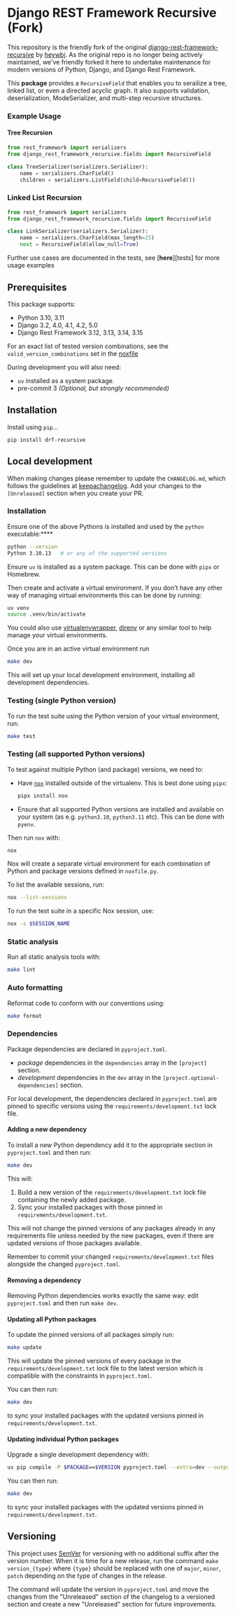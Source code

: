 # Django REST Framework Recursive (Fork)

This repository is the friendly fork of the original [django-rest-framework-recursive](https://github.com/heywbj/django-rest-framework-recursive) by [heywbj](https://github.com/heywbj). As the original repo is no longer being actively maintained, we've friendly forked it here to undertake maintenance for modern versions of Python, Django, and Django Rest Framework.

This **package** provides a `RecursiveField` that enables you to serailize a tree, linked list, or even a directed acyclic graph. It also supports validation, deserialization, ModeSerializer, and multi-step recursive structures.

### Example Usage

#### Tree Recursion

```python
from rest_framework import serializers
from django_rest_framework_recursive.fields import RecursiveField

class TreeSerializer(serializers.Serializer):
    name = serializers.CharField()
    children = serializers.ListField(child=RecursiveField())
```

### Linked List Recursion
```python
from rest_framework import serializers
from django_rest_framework_recursive.fields import RecursiveField

class LinkSerializer(serializers.Serializer):
    name = serializers.CharField(max_length=25)
    next = RecursiveField(allow_null=True)
```

Further use cases are documented in the tests, see [**here**][tests] for more usage examples


## Prerequisites

This package supports:

- Python 3.10, 3.11
- Django 3.2, 4.0, 4.1, 4.2, 5.0
- Django Rest Framework 3.12, 3.13, 3.14, 3.15

For an exact list of tested version combinations, see the `valid_version_combinations` set in the [noxfile](https://github.com/kraken-tech/django-rest-framework-recursive/blob/master/noxfile.py)

During development you will also need:

- `uv` installed as a system package.
- pre-commit 3 _(Optional, but strongly recommended)_

## Installation

Install using `pip`...

```
pip install drf-recursive
```

## Local development

When making changes please remember to update the `CHANGELOG.md`, which follows the guidelines at
[keepachangelog]. Add your changes to the `[Unreleased]` section when you create your PR.

[keepachangelog]: https://keepachangelog.com/

### Installation

Ensure one of the above Pythons is installed and used by the `python` executable:****

```sh
python --version
Python 3.10.13   # or any of the supported versions
```

Ensure `uv` is installed as a system package. This can be done with `pipx` or Homebrew.

Then create and activate a virtual environment. If you don't have any other way of managing virtual
environments this can be done by running:

```sh
uv venv
source .venv/bin/activate
```

You could also use [virtualenvwrapper], [direnv] or any similar tool to help manage your virtual
environments.

Once you are in an active virtual environment run

```sh
make dev
```

This will set up your local development environment, installing all development dependencies.

[virtualenvwrapper]: https://virtualenvwrapper.readthedocs.io/
[direnv]: https://direnv.net

### Testing (single Python version)

To run the test suite using the Python version of your virtual environment, run:

```sh
make test
```

### Testing (all supported Python versions)

To test against multiple Python (and package) versions, we need to:

- Have [`nox`][nox] installed outside of the virtualenv. This is best done using `pipx`:

  ```sh
  pipx install nox
  ```

- Ensure that all supported Python versions are installed and available on your system (as e.g.
  `python3.10`, `python3.11` etc). This can be done with `pyenv`.

Then run `nox` with:

```sh
nox
```

Nox will create a separate virtual environment for each combination of Python and package versions
defined in `noxfile.py`.

To list the available sessions, run:

```sh
nox --list-sessions
```

To run the test suite in a specific Nox session, use:

```sh
nox -s $SESSION_NAME
```

[nox]: https://nox.thea.codes/en/stable/

### Static analysis

Run all static analysis tools with:

```sh
make lint
```

### Auto formatting

Reformat code to conform with our conventions using:

```sh
make format
```

### Dependencies

Package dependencies are declared in `pyproject.toml`.

- _package_ dependencies in the `dependencies` array in the `[project]` section.
- _development_ dependencies in the `dev` array in the `[project.optional-dependencies]` section.

For local development, the dependencies declared in `pyproject.toml` are pinned to specific
versions using the `requirements/development.txt` lock file.

#### Adding a new dependency

To install a new Python dependency add it to the appropriate section in `pyproject.toml` and then
run:

```sh
make dev
```

This will:

1. Build a new version of the `requirements/development.txt` lock file containing the newly added
   package.
2. Sync your installed packages with those pinned in `requirements/development.txt`.

This will not change the pinned versions of any packages already in any requirements file unless
needed by the new packages, even if there are updated versions of those packages available.

Remember to commit your changed `requirements/development.txt` files alongside the changed
`pyproject.toml`.

#### Removing a dependency

Removing Python dependencies works exactly the same way: edit `pyproject.toml` and then run
`make dev`.

#### Updating all Python packages

To update the pinned versions of all packages simply run:

```sh
make update
```

This will update the pinned versions of every package in the `requirements/development.txt` lock
file to the latest version which is compatible with the constraints in `pyproject.toml`.

You can then run:

```sh
make dev
```

to sync your installed packages with the updated versions pinned in `requirements/development.txt`.

#### Updating individual Python packages

Upgrade a single development dependency with:

```sh
uv pip compile -P $PACKAGE==$VERSION pyproject.toml --extra=dev --output-file=requirements/development.txt
```

You can then run:

```sh
make dev
```

to sync your installed packages with the updated versions pinned in `requirements/development.txt`.

## Versioning

This project uses [SemVer] for versioning with no additional suffix after the version number. When
it is time for a new release, run the command `make version_{type}` where `{type}` should be
replaced with one of `major`, `minor`, `patch` depending on the type of changes in the release.

The command will update the version in `pyproject.toml` and move the changes from the "Unreleased"
section of the changelog to a versioned section and create a new "Unreleased" section for future
improvements.

[semver]: https://semver.org/
